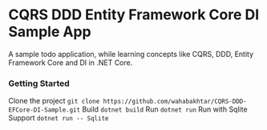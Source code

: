 # CQRS DDD Entity Framework Core DI Sample App
A sample todo application, while learning concepts like CQRS, DDD, Entity Framework Core and DI in .NET Core.

### Getting Started
Clone the project
`git clone https://github.com/wahabakhtar/CQRS-DDD-EFCore-DI-Sample.git`
Build
`dotnet build`
Run
`dotnet run`
Run with Sqlite Support
`dotnet run -- Sqlite`
